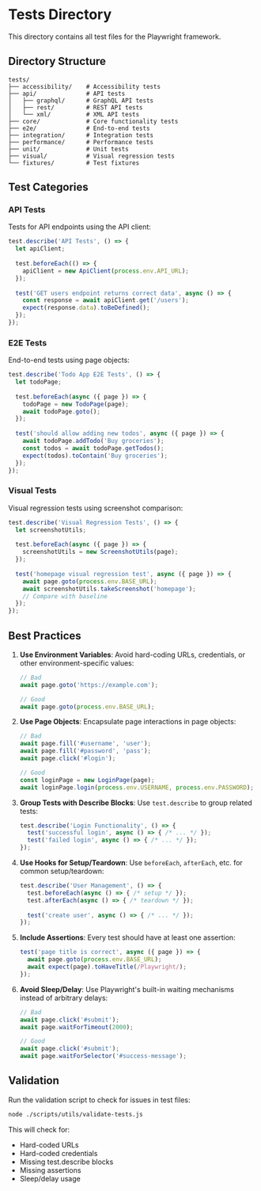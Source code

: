 # Tests Directory

This directory contains all test files for the Playwright framework.

## Directory Structure

```
tests/
├── accessibility/    # Accessibility tests
├── api/              # API tests
│   ├── graphql/      # GraphQL API tests
│   ├── rest/         # REST API tests
│   └── xml/          # XML API tests
├── core/             # Core functionality tests
├── e2e/              # End-to-end tests
├── integration/      # Integration tests
├── performance/      # Performance tests
├── unit/             # Unit tests
├── visual/           # Visual regression tests
└── fixtures/         # Test fixtures
```

## Test Categories

### API Tests

Tests for API endpoints using the API client:

```javascript
test.describe('API Tests', () => {
  let apiClient;
  
  test.beforeEach(() => {
    apiClient = new ApiClient(process.env.API_URL);
  });
  
  test('GET users endpoint returns correct data', async () => {
    const response = await apiClient.get('/users');
    expect(response.data).toBeDefined();
  });
});
```

### E2E Tests

End-to-end tests using page objects:

```javascript
test.describe('Todo App E2E Tests', () => {
  let todoPage;
  
  test.beforeEach(async ({ page }) => {
    todoPage = new TodoPage(page);
    await todoPage.goto();
  });
  
  test('should allow adding new todos', async ({ page }) => {
    await todoPage.addTodo('Buy groceries');
    const todos = await todoPage.getTodos();
    expect(todos).toContain('Buy groceries');
  });
});
```

### Visual Tests

Visual regression tests using screenshot comparison:

```javascript
test.describe('Visual Regression Tests', () => {
  let screenshotUtils;
  
  test.beforeEach(async ({ page }) => {
    screenshotUtils = new ScreenshotUtils(page);
  });
  
  test('homepage visual regression test', async ({ page }) => {
    await page.goto(process.env.BASE_URL);
    await screenshotUtils.takeScreenshot('homepage');
    // Compare with baseline
  });
});
```

## Best Practices

1. **Use Environment Variables**: Avoid hard-coding URLs, credentials, or other environment-specific values:
   ```javascript
   // Bad
   await page.goto('https://example.com');
   
   // Good
   await page.goto(process.env.BASE_URL);
   ```

2. **Use Page Objects**: Encapsulate page interactions in page objects:
   ```javascript
   // Bad
   await page.fill('#username', 'user');
   await page.fill('#password', 'pass');
   await page.click('#login');
   
   // Good
   const loginPage = new LoginPage(page);
   await loginPage.login(process.env.USERNAME, process.env.PASSWORD);
   ```

3. **Group Tests with Describe Blocks**: Use `test.describe` to group related tests:
   ```javascript
   test.describe('Login Functionality', () => {
     test('successful login', async () => { /* ... */ });
     test('failed login', async () => { /* ... */ });
   });
   ```

4. **Use Hooks for Setup/Teardown**: Use `beforeEach`, `afterEach`, etc. for common setup/teardown:
   ```javascript
   test.describe('User Management', () => {
     test.beforeEach(async () => { /* setup */ });
     test.afterEach(async () => { /* teardown */ });
     
     test('create user', async () => { /* ... */ });
   });
   ```

5. **Include Assertions**: Every test should have at least one assertion:
   ```javascript
   test('page title is correct', async ({ page }) => {
     await page.goto(process.env.BASE_URL);
     await expect(page).toHaveTitle(/Playwright/);
   });
   ```

6. **Avoid Sleep/Delay**: Use Playwright's built-in waiting mechanisms instead of arbitrary delays:
   ```javascript
   // Bad
   await page.click('#submit');
   await page.waitForTimeout(2000);
   
   // Good
   await page.click('#submit');
   await page.waitForSelector('#success-message');
   ```

## Validation

Run the validation script to check for issues in test files:

```bash
node ./scripts/utils/validate-tests.js
```

This will check for:
- Hard-coded URLs
- Hard-coded credentials
- Missing test.describe blocks
- Missing assertions
- Sleep/delay usage